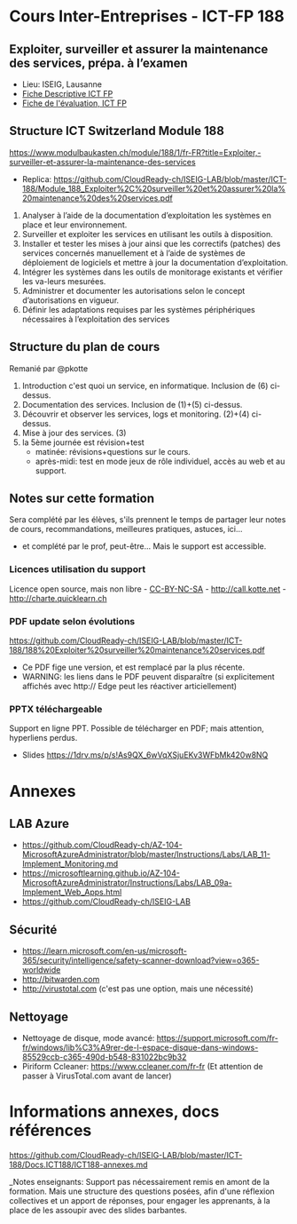 # Cours Inter-Entreprises - ICT-FP 188
## Exploiter, surveiller et assurer la maintenance des services, prépa. à l’examen
* Lieu: ISEIG, Lausanne
* [Fiche Descriptive ICT FP](https://github.com/CloudReady-ch/ISEIG-LAB/blob/master/ICT-188/Module_188_Exploiter%2C%20surveiller%20et%20assurer%20la%20maintenance%20des%20services.pdf)
* [Fiche de l'évaluation, ICT FP](https://github.com/CloudReady-ch/ISEIG-LAB/blob/master/ICT-188/188%20evaluations.pdf)

## Structure ICT Switzerland Module 188
https://www.modulbaukasten.ch/module/188/1/fr-FR?title=Exploiter,-surveiller-et-assurer-la-maintenance-des-services
* Replica: https://github.com/CloudReady-ch/ISEIG-LAB/blob/master/ICT-188/Module_188_Exploiter%2C%20surveiller%20et%20assurer%20la%20maintenance%20des%20services.pdf
1. Analyser à l’aide de la documentation d’exploitation les systèmes en place et leur environnement.
2. Surveiller et exploiter les services en utilisant les outils à disposition.
3. Installer et tester les mises à jour ainsi que les correctifs (patches) des services concernés manuellement et à l’aide de systèmes de déploiement de logiciels et mettre à jour la documentation d’exploitation.
4. Intégrer les systèmes dans les outils de monitorage existants et vérifier les va-leurs mesurées.
5. Administrer et documenter les autorisations selon le concept d’autorisations en vigueur.
6. Définir les adaptations requises par les systèmes périphériques nécessaires à l’exploitation des services

## Structure du plan de cours
Remanié par @pkotte
1. Introduction c'est quoi un service, en informatique. Inclusion de (6) ci-dessus.
2. Documentation des services. Inclusion de (1)+(5) ci-dessus.
3. Découvrir et observer les services, logs et monitoring. (2)+(4) ci-dessus.
4. Mise à jour des services. (3)
5. la 5ème journée est révision+test
   * matinée: révisions+questions sur le cours.
   * après-midi: test en mode jeux de rôle individuel, accès au web et au support.

## Notes sur cette formation
Sera complété par les élèves, s'ils prennent le temps de partager leur notes de cours, recommandations, meilleures pratiques, astuces, ici...
* et complété par le prof, peut-être... Mais le support est accessible.

### Licences utilisation du support
Licence open source, mais non libre - [CC-BY-NC-SA](https://creativecommons.org/licenses/by-nc-sa/4.0/) - http://call.kotte.net - http://charte.quicklearn.ch 
### PDF update selon évolutions
https://github.com/CloudReady-ch/ISEIG-LAB/blob/master/ICT-188/188%20Exploiter%20surveiller%20maintenance%20services.pdf
* Ce PDF fige une version, et est remplacé par la plus récente.
* WARNING: les liens dans le PDF peuvent disparaître (si explicitement affichés avec http:// Edge peut les réactiver articiellement)
### PPTX téléchargeable
Support en ligne PPT. Possible de télécharger en PDF; mais attention, hyperliens perdus.
* Slides https://1drv.ms/p/s!As9QX_6wVqXSjuEKv3WFbMk420w8NQ
  
# Annexes
## LAB Azure
* https://github.com/CloudReady-ch/AZ-104-MicrosoftAzureAdministrator/blob/master/Instructions/Labs/LAB_11-Implement_Monitoring.md
* https://microsoftlearning.github.io/AZ-104-MicrosoftAzureAdministrator/Instructions/Labs/LAB_09a-Implement_Web_Apps.html
* https://github.com/CloudReady-ch/ISEIG-LAB

## Sécurité
* https://learn.microsoft.com/en-us/microsoft-365/security/intelligence/safety-scanner-download?view=o365-worldwide
* http://bitwarden.com
* http://virustotal.com (c'est pas une option, mais une nécessité)

## Nettoyage
* Nettoyage de disque, mode avancé: https://support.microsoft.com/fr-fr/windows/lib%C3%A9rer-de-l-espace-disque-dans-windows-85529ccb-c365-490d-b548-831022bc9b32
* Piriform Ccleaner: https://www.ccleaner.com/fr-fr (Et attention de passer à VirusTotal.com avant de lancer)

# Informations annexes, docs références
https://github.com/CloudReady-ch/ISEIG-LAB/blob/master/ICT-188/Docs.ICT188/ICT188-annexes.md

_Notes enseignants: Support pas nécessairement remis en amont de la formation. Mais une structure des questions posées, afin d'une réflexion collectives et un apport de réponses, pour engager les apprenants, à la place de les assoupir avec des slides barbantes.
